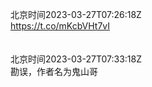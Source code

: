 北京时间2023-03-27T07:26:18Z<br>https://t.co/mKcbVHt7vI<br><br><br>北京时间2023-03-27T07:33:18Z<br>勘误，作者名为鬼山哥<br><br><br>